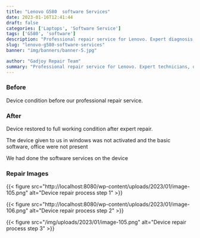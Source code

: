 ```yaml
---
title: "Lenovo G580  software Services"
date: 2023-01-16T12:41:44
draft: false
categories: ['Laptops', 'Software Service']
tags: ['G580', 'software']
description: "Professional repair service for Lenovo. Expert diagnosis and quality repairs in Bangalore."
slug: "lenovo-g580-software-services"
banner: "img/banners/banner-5.jpg"

author: "Gadjoy Repair Team"
summary: "Professional repair service for Lenovo. Expert technicians, quality parts, warranty included."
---
```


### Before

Device condition before our professional repair service.

### After

Device restored to full working condition after expert repair.

The device given to us in windows was not activated and the basic software, office were not present

We had done the software services on the device

### Repair Images

{{< figure src="http://localhost:8080/wp-content/uploads/2023/01/image-105.png" alt="Device repair process step 1" >}}

{{< figure src="http://localhost:8080/wp-content/uploads/2023/01/image-106.png" alt="Device repair process step 2" >}}

{{< figure src="/img/uploads/2023/01/image-105.png" alt="Device repair process step 3" >}}

